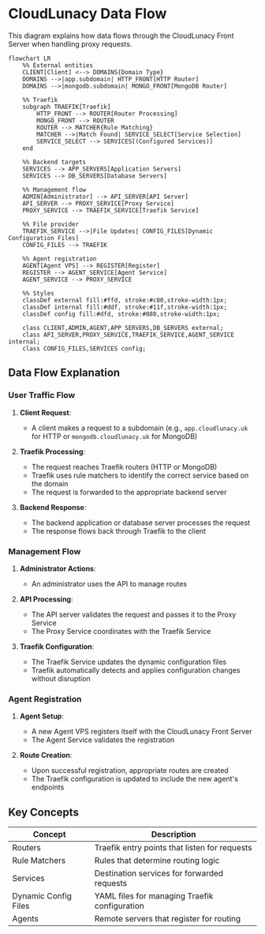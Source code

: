 # CloudLunacy Data Flow

This diagram explains how data flows through the CloudLunacy Front Server when handling proxy requests.

```mermaid
flowchart LR
    %% External entities
    CLIENT[Client] <--> DOMAINS{Domain Type}
    DOMAINS -->|app.subdomain| HTTP_FRONT[HTTP Router]
    DOMAINS -->|mongodb.subdomain| MONGO_FRONT[MongoDB Router]

    %% Traefik
    subgraph TRAEFIK[Traefik]
        HTTP_FRONT --> ROUTER[Router Processing]
        MONGO_FRONT --> ROUTER
        ROUTER --> MATCHER{Rule Matching}
        MATCHER -->|Match Found| SERVICE_SELECT[Service Selection]
        SERVICE_SELECT --> SERVICES[(Configured Services)]
    end

    %% Backend targets
    SERVICES --> APP_SERVERS[Application Servers]
    SERVICES --> DB_SERVERS[Database Servers]

    %% Management flow
    ADMIN[Administrator] --> API_SERVER[API Server]
    API_SERVER --> PROXY_SERVICE[Proxy Service]
    PROXY_SERVICE --> TRAEFIK_SERVICE[Traefik Service]

    %% File provider
    TRAEFIK_SERVICE -->|File Updates| CONFIG_FILES[Dynamic Configuration Files]
    CONFIG_FILES --> TRAEFIK

    %% Agent registration
    AGENT[Agent VPS] --> REGISTER[Register]
    REGISTER --> AGENT_SERVICE[Agent Service]
    AGENT_SERVICE --> PROXY_SERVICE

    %% Styles
    classDef external fill:#ffd, stroke:#c80,stroke-width:1px;
    classDef internal fill:#ddf, stroke:#11f,stroke-width:1px;
    classDef config fill:#dfd, stroke:#080,stroke-width:1px;

    class CLIENT,ADMIN,AGENT,APP_SERVERS,DB_SERVERS external;
    class API_SERVER,PROXY_SERVICE,TRAEFIK_SERVICE,AGENT_SERVICE internal;
    class CONFIG_FILES,SERVICES config;
```

## Data Flow Explanation

### User Traffic Flow

1. **Client Request**:

   - A client makes a request to a subdomain (e.g., `app.cloudlunacy.uk` for HTTP or `mongodb.cloudlunacy.uk` for MongoDB)

2. **Traefik Processing**:

   - The request reaches Traefik routers (HTTP or MongoDB)
   - Traefik uses rule matchers to identify the correct service based on the domain
   - The request is forwarded to the appropriate backend server

3. **Backend Response**:
   - The backend application or database server processes the request
   - The response flows back through Traefik to the client

### Management Flow

1. **Administrator Actions**:

   - An administrator uses the API to manage routes

2. **API Processing**:

   - The API server validates the request and passes it to the Proxy Service
   - The Proxy Service coordinates with the Traefik Service

3. **Traefik Configuration**:
   - The Traefik Service updates the dynamic configuration files
   - Traefik automatically detects and applies configuration changes without disruption

### Agent Registration

1. **Agent Setup**:

   - A new Agent VPS registers itself with the CloudLunacy Front Server
   - The Agent Service validates the registration

2. **Route Creation**:
   - Upon successful registration, appropriate routes are created
   - The Traefik configuration is updated to include the new agent's endpoints

## Key Concepts

| Concept              | Description                                   |
| -------------------- | --------------------------------------------- |
| Routers              | Traefik entry points that listen for requests |
| Rule Matchers        | Rules that determine routing logic            |
| Services             | Destination services for forwarded requests   |
| Dynamic Config Files | YAML files for managing Traefik configuration |
| Agents               | Remote servers that register for routing      |
